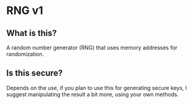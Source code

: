 # RNG v1

## What is this?
A random number generator (RNG) that uses memory addresses for randomization.
## Is this secure?
Depends on the use, if you plan to use this for generating secure keys, I suggest manipulating the result a bit more, using your own methods.
